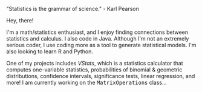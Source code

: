 "Statistics is the grammar of science." - Karl Pearson

Hey, there! 

I'm a math/statistics enthusiast, and I enjoy finding connections between statistics and calculus. I also code in Java. Although I'm not an extremely serious coder, I use coding more as a tool to generate statistical models. I'm also looking to learn R and Python. 

One of my projects includes <i>VStats</i>, which is a statistics calculator that computes one-variable statistics, probabilities of binomial & geometric distributions, confidence intervals, significance tests, linear regression, and more! I am currently working on the <samp>MatrixOperations</samp> class... 
